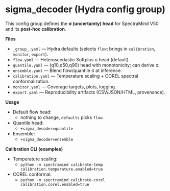 # sigma_decoder (Hydra config group)

This config group defines the **σ (uncertainty) head** for SpectraMind V50 and its **post‑hoc calibration**.

**Files**
- `_group_.yaml` — Hydra defaults (selects `flow`; brings in `calibration`, `monitor`, `export`).
- `flow.yaml` — Heteroscedastic Softplus σ head (default).
- `quantile.yaml` — (q10,q50,q90) head with monotonicity; can derive σ.
- `ensemble.yaml` — Blend flow/quantile σ at inference.
- `calibration.yaml` — Temperature scaling + COREL spectral conformalization.
- `monitor.yaml` — Coverage targets, plots, logging.
- `export.yaml` — Reproducibility artifacts (CSV/JSON/HTML, provenance).

**Usage**
- Default flow head:
  - nothing to change, `defaults` picks `flow`.
- Quantile head:
  - `+sigma_decoder=quantile`
- Ensemble:
  - `+sigma_decoder=ensemble`

**Calibration CLI (examples)**
- Temperature scaling:
  - `python -m spectramind calibrate-temp calibration.temperature.enabled=true`
- COREL conformal:
  - `python -m spectramind calibrate-corel calibration.corel.enabled=true`
